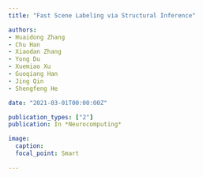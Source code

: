 ```yaml
---
title: "Fast Scene Labeling via Structural Inference"

authors:
- Huaidong Zhang
- Chu Han
- Xiaodan Zhang
- Yong Du
- Xuemiao Xu
- Guoqiang Han
- Jing Qin
- Shengfeng He

date: "2021-03-01T00:00:00Z"

publication_types: ["2"]
publication: In *Neurocomputing*

image:
  caption: 
  focal_point: Smart
  
---
```


